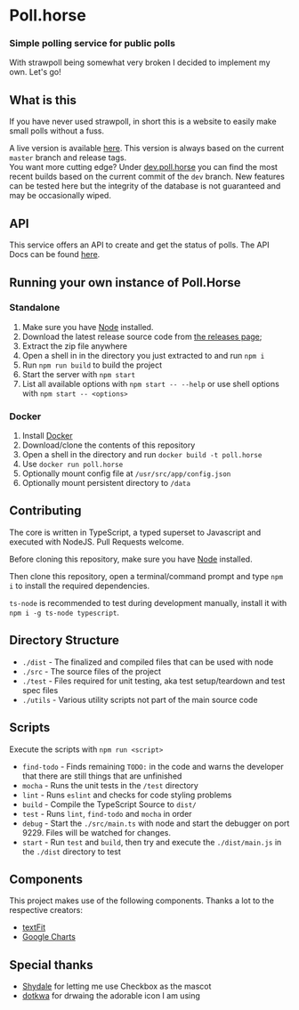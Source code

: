 # Poll.horse
### Simple polling service for public polls
With strawpoll being somewhat very broken I decided to implement my own. Let's go!

## What is this
If you have never used strawpoll, in short this is a website to easily make small polls without a fuss.

A live version is available [here](https://poll.horse/). This version is always based on the current `master` branch and release tags.<br>
You want more cutting edge? Under [dev.poll.horse](https://dev.poll.horse/) you can find the most recent builds based on the current commit of the `dev` branch. New features can be tested here but the integrity of the database is not guaranteed and may be occasionally wiped.

## API
This service offers an API to create and get the status of polls. The API Docs can be found [here](API.md).

## Running your own instance of Poll.Horse
### Standalone
1. Make sure you have [Node](https://www.nodejs.org/) installed.
2. Download the latest release source code from [the releases page](https://github.com/Wolvan/poll.horse/releases/);
3. Extract the zip file anywhere
4. Open a shell in in the directory you just extracted to and run `npm i`
5. Run `npm run build` to build the project
6. Start the server with `npm start`
7. List all available options with `npm start -- --help` or use shell options with `npm start -- <options>`

### Docker
1. Install [Docker](https://www.docker.com/get-started)
2. Download/clone the contents of this repository
3. Open a shell in the directory and run `docker build -t poll.horse`
4. Use `docker run poll.horse`
5. Optionally mount config file at `/usr/src/app/config.json`
6. Optionally mount persistent directory to `/data`

## Contributing
The core is written in TypeScript, a typed superset to Javascript and executed with NodeJS. Pull Requests welcome.

Before cloning this repository, make sure you have [Node](https://www.nodejs.org/) installed.

Then clone this repository, open a terminal/command prompt and type `npm i` to install the required dependencies.

`ts-node` is recommended to test during development manually, install it with `npm i -g ts-node typescript`.

## Directory Structure
- `./dist` - The finalized and compiled files that can be used with node
- `./src` - The source files of the project
- `./test` - Files required for unit testing, aka test setup/teardown and test spec files
- `./utils` - Various utility scripts not part of the main source code

## Scripts
Execute the scripts with `npm run <script>`

- `find-todo` - Finds remaining `TODO:` in the code and warns the developer that there are still things that are unfinished
- `mocha` - Runs the unit tests in the `/test` directory
- `lint` - Runs `eslint` and checks for code styling problems
- `build` - Compile the TypeScript Source to `dist/`
- `test` - Runs `lint`, `find-todo` and `mocha` in order
- `debug` - Start the `./src/main.ts` with node and start the debugger on port 9229. Files will be watched for changes.
- `start` - Run `test` and `build`, then try and execute the `./dist/main.js` in the `./dist` directory to test

## Components
This project makes use of the following components. Thanks a lot to the respective creators:

- [textFit](https://github.com/STRML/textFit)
- [Google Charts](https://developers.google.com/chart)

## Special thanks
- [Shydale](https://twitter.com/fshydale) for letting me use Checkbox as the mascot
- [dotkwa](https://twitter.com/dotkwa) for drwaing the adorable icon I am using
